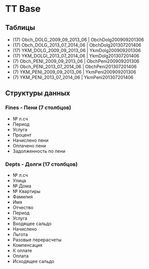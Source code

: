 # TT Base

## Таблицы

- (17) Obch_DOLG_2009_09_2013_06 | ObchDolg200909201306
- (17) Obch_DOLG_2013_07_2014_06 | ObchDolg201307201406
- (17) YKM_DOLG_2009_09_2013_06  | YkmDolg200909201306
- (17) YKM_DOLGI_2013_07_2014_06 | YkmDolg201307201406
- (7) Obch_PENI_2009_09_2013_06  | ObchPeni200909201306
- (7) Obch_PENI_2013_07_2014_06  | ObchPeni201307201406
- (7) YKM_PENI_2009_09_2013_06   | YkmPeni200909201306
- (7) YKM_PENI_2013_07_2014_06   | YkmPeni201307201406

## Структуры данных

### Fines - Пени (7 столбцов)

* № л.сч
* Период
* Услуга
* Процент
* Начислено пени
* Оплачено пени
* Задолженность по пени

### Depts - Долги (17 столбцов)

* № л.сч
* Улица
* № Дома
* № Квартиры
* Фамилия
* Имя
* Отчество
* Период
* Услуга
* Входящее сальдо
* Начислено
* Льгота
* Разовые перерасчеты
* Компенсация
* К оплате
* Оплата
* Исходящее сальдо
